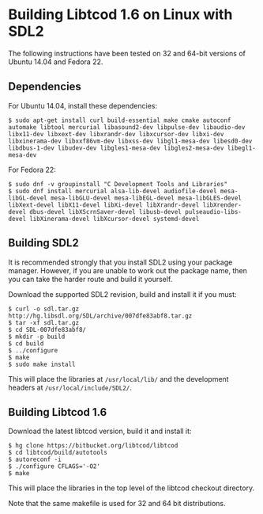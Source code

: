 Building Libtcod 1.6 on Linux with SDL2
=======================================

The following instructions have been tested on 32 and 64-bit versions of Ubuntu 14.04 and Fedora 22.

Dependencies
------------

For Ubuntu 14.04, install these dependencies:

    $ sudo apt-get install curl build-essential make cmake autoconf automake libtool mercurial libasound2-dev libpulse-dev libaudio-dev libx11-dev libxext-dev libxrandr-dev libxcursor-dev libxi-dev libxinerama-dev libxxf86vm-dev libxss-dev libgl1-mesa-dev libesd0-dev libdbus-1-dev libudev-dev libgles1-mesa-dev libgles2-mesa-dev libegl1-mesa-dev

For Fedora 22:

    $ sudo dnf -v groupinstall "C Development Tools and Libraries"
    $ sudo dnf install mercurial alsa-lib-devel audiofile-devel mesa-libGL-devel mesa-libGLU-devel mesa-libEGL-devel mesa-libGLES-devel libXext-devel libX11-devel libXi-devel libXrandr-devel libXrender-devel dbus-devel libXScrnSaver-devel libusb-devel pulseaudio-libs-devel libXinerama-devel libXcursor-devel systemd-devel


Building SDL2
-------------

It is recommended strongly that you install SDL2 using your package manager.  However, if you are unable to work out the package name, then you can take the harder route and build it yourself.

Download the supported SDL2 revision, build and install it if you must:

    $ curl -o sdl.tar.gz http://hg.libsdl.org/SDL/archive/007dfe83abf8.tar.gz
    $ tar -xf sdl.tar.gz
    $ cd SDL-007dfe83abf8/
    $ mkdir -p build
    $ cd build
    $ ../configure
    $ make
    $ sudo make install

This will place the libraries at `/usr/local/lib/` and the development headers at `/usr/local/include/SDL2/`.


Building Libtcod 1.6
--------------------
Download the latest libtcod version, build it and install it:

    $ hg clone https://bitbucket.org/libtcod/libtcod
    $ cd libtcod/build/autotools
    $ autoreconf -i
    $ ./configure CFLAGS='-O2'
    $ make

This will place the libraries in the top level of the libtcod checkout directory.

Note that the same makefile is used for 32 and 64 bit distributions.
